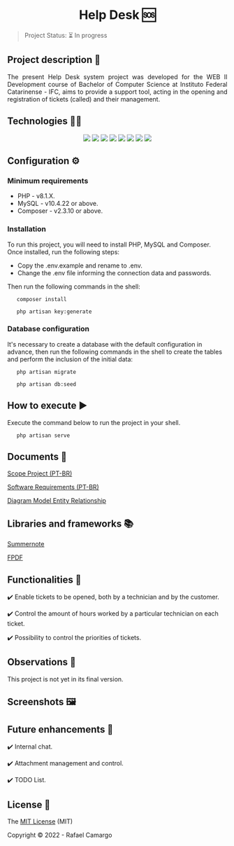<h1 align="center">Help Desk 🆘</h1>

> Project Status: ⏳ In progress


## Project description 📝

<p align="justify">
The present Help Desk system project was developed for the WEB II Development course of Bachelor of Computer Science at Instituto Federal Catarinense - IFC, aims to provide a support tool, acting in the opening and registration of tickets (called) and their management.
</p>

## Technologies 👨‍💻

<p align="center">
  <img src="https://img.shields.io/badge/HTML5-E34F26?style=for-the-badge&logo=html5&logoColor=white"/>
  <img src="https://img.shields.io/badge/CSS3-1572B6?style=for-the-badge&logo=css3&logoColor=white"/>
  <img src="https://img.shields.io/badge/PHP-777BB4?style=for-the-badge&logo=php&logoColor=white"/>
  <img src="https://img.shields.io/badge/bootstrap-%23563D7C.svg?style=for-the-badge&logo=bootstrap&logoColor=white"/>
  <img src="https://img.shields.io/badge/JavaScript-F7DF1E?style=for-the-badge&logo=javascript&logoColor=black"/>
  <img src="https://img.shields.io/badge/jquery-%230769AD.svg?style=for-the-badge&logo=jquery&logoColor=white"/>
  <img src="https://img.shields.io/badge/mysql-%2300f.svg?style=for-the-badge&logo=mysql&logoColor=white"/>
  <img src="https://img.shields.io/badge/Laravel-FF2D20?style=for-the-badge&logo=laravel&logoColor=white"/>
</p>

## Configuration ⚙️

### Minimum requirements

- PHP - v8.1.X.
- MySQL - v10.4.22 or above.
- Composer - v2.3.10 or above.

### Installation

To run this project, you will need to install PHP, MySQL and Composer. 
Once installed, run the following steps:

- Copy the .env.example and rename to .env.
- Change the .env file informing the connection data and passwords.

Then run the following commands in the shell:

```shell
   composer install

   php artisan key:generate
```

### Database configuration

It's necessary to create a database with the default configuration in advance, then run the following commands in the shell to create the tables and perform the inclusion of the initial data:

```shell
   php artisan migrate

   php artisan db:seed
```

## How to execute ▶️

Execute the command below to run the project in your shell.

```shell
   php artisan serve
```

## Documents 📄

[Scope Project (PT-BR)]()

[Software Requirements (PT-BR)]()

[Diagram Model Entity Relationship]()

## Libraries and frameworks 📚

[Summernote](https://github.com/summernote/summernote/)

[FPDF](http://www.fpdf.org/)

## Functionalities 🔧

✔️ Enable tickets to be opened, both by a technician and by the customer.

✔️ Control the amount of hours worked by a particular technician on each ticket.

✔️ Possibility to control the priorities of tickets.

## Observations 👀

This project is not yet in its final version.

## Screenshots 🖼


## Future enhancements 🚀

✔️ Internal chat.

✔️ Attachment management and control.

✔️ TODO List.

## License 🔑

The [MIT License](https://github.com/rafandoo/HelpDeskRplus/blob/f78ea11cbcc38ee4a13ce5be79aa4a35c34a2f01/LICENSE) (MIT)

Copyright ©️ 2022 - Rafael Camargo

